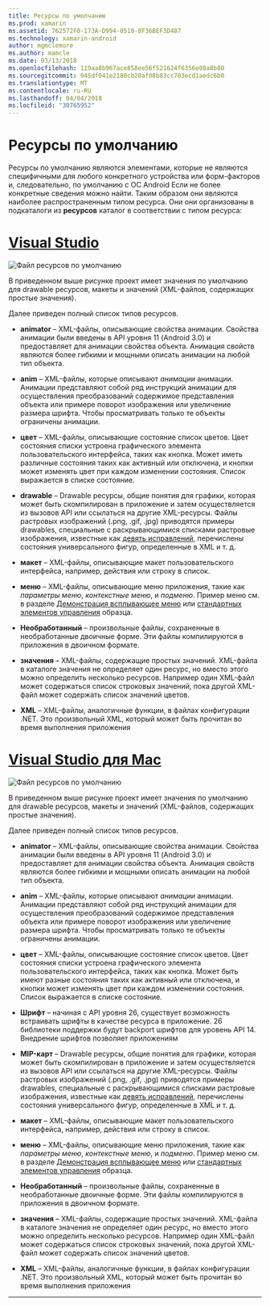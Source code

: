 ```yaml
---
title: Ресурсы по умолчанию
ms.prod: xamarin
ms.assetid: 762572F0-173A-D994-0510-8F36BEF3D487
ms.technology: xamarin-android
author: mgmclemore
ms.author: mamcle
ms.date: 03/13/2018
ms.openlocfilehash: 119aa8b967ace858ee56f521624f6356e08a8b80
ms.sourcegitcommit: 945df041e2180cb20af08b83cc703ecd1aedc6b0
ms.translationtype: MT
ms.contentlocale: ru-RU
ms.lasthandoff: 04/04/2018
ms.locfileid: "30765952"
---
```

# <a name="default-resources"></a>Ресурсы по умолчанию

Ресурсы по умолчанию являются элементами, которые не являются специфичными для любого конкретного устройства или форм-факторов и, следовательно, по умолчанию с ОС Android Если не более конкретные сведения можно найти. Таким образом они являются наиболее распространенным типом ресурса. Они они организованы в подкаталоги из **ресурсов** каталог в соответствии с типом ресурса:

# <a name="visual-studiotabvswin"></a>[Visual Studio](#tab/vswin)

![Файл ресурсов по умолчанию](default-resources-images/01-resource-files-vs.png)

В приведенном выше рисунке проект имеет значения по умолчанию для drawable ресурсов, макеты и значений (XML-файлов, содержащих простые значения).

Далее приведен полный список типов ресурсов.

-  **animator** &ndash; XML-файлы, описывающие свойства анимации.
   Свойства анимации были введены в API уровня 11 (Android 3.0) и предоставляет для анимации свойства объекта. Анимация свойств являются более гибкими и мощными описать анимации на любой тип объекта.

-  **anim** &ndash; XML-файлы, которые описывают *анимации* анимации. Анимации представляют собой ряд инструкций анимации для осуществления преобразований содержимое представления объекта или примере поворот изображения или увеличение размера шрифта. Чтобы просматривать только те объекты ограничены анимации.

-  **цвет** &ndash; XML-файлы, описывающие состояние список цветов. Цвет состояния списки устроена графического элемента пользовательского интерфейса, таких как кнопка.
   Может иметь различные состояния таких как активный или отключена, и кнопки может изменять цвет при каждом изменении состояния. Список выражается в списке состояние.

-  **drawable** &ndash; Drawable ресурсы, общие понятия для графики, которая может быть скомпилирован в приложение и затем осуществляется из вызовов API или ссылаться на другие XML-ресурсы.
   Файлы растровых изображений (.png, .gif, .jpg) приводятся примеры drawables, специальные с раскрывающимися списками растровые изображения, известные как [девять исправлений](https://developer.android.com/guide/topics/graphics/2d-graphics.html#nine-patch), перечислены состояния универсального фигур, определенные в XML и т. д.
 
-  **макет** &ndash; XML-файлы, описывающие макет пользовательского интерфейса, например, действия или строку в список.

-  **меню** &ndash; XML-файлы, описывающие меню приложения, такие как *параметры меню*, *контекстные меню*, и *подменю*. Пример меню см. в разделе [Демонстрация всплывающее меню](https://developer.xamarin.com/samples/monodroid/PopupMenuDemo/) или [стандартных элементов управления](https://developer.xamarin.com/samples/mobile/StandardControls/) образца.

-  **Необработанный** &ndash; произвольные файлы, сохраненные в необработанные двоичные форме. Эти файлы компилируются в приложения в двоичном формате.

-  **значения** &ndash; XML-файлы, содержащие простых значений. XML-файла в каталоге значения не определяет один ресурс, но вместо этого можно определить несколько ресурсов. Например один XML-файл может содержаться список строковых значений, пока другой XML-файл может содержать список значений цветов.

-  **XML** &ndash; XML-файлы, аналогичные функции, в файлах конфигурации .NET. Это произвольный XML, который может быть прочитан во время выполнения приложения


# <a name="visual-studio-for-mactabvsmac"></a>[Visual Studio для Mac](#tab/vsmac)

![Файл ресурсов по умолчанию](default-resources-images/01-resource-files-xs.png)

В приведенном выше рисунке проект имеет значения по умолчанию для drawable ресурсов, макеты и значений (XML-файлов, содержащих простые значения).

Далее приведен полный список типов ресурсов.

-  **animator** &ndash; XML-файлы, описывающие свойства анимации.
   Свойства анимации были введены в API уровня 11 (Android 3.0) и предоставляет для анимации свойства объекта. Анимация свойств являются более гибкими и мощными описать анимации на любой тип объекта.

-  **anim** &ndash; XML-файлы, которые описывают *анимации* анимации. Анимации представляют собой ряд инструкций анимации для осуществления преобразований содержимое представления объекта или примере поворот изображения или увеличение размера шрифта. Чтобы просматривать только те объекты ограничены анимации.

-  **цвет** &ndash; XML-файлы, описывающие состояние список цветов. Цвет состояния списки устроена графического элемента пользовательского интерфейса, таких как кнопка.
   Может быть имеют разные состояния таких как активный или отключена, и кнопки может изменять цвет при каждом изменении состояния. Список выражается в списке состояние.

-  **Шрифт** &ndash; начиная с API уровня 26, существует возможность встраивать шрифты в качестве ресурса в приложение. 26 библиотеки поддержки будут backport шрифтов для уровень API 14. Внедрение шрифтов позволяет приложениям

-  **MIP-карт** &ndash; Drawable ресурсы, общие понятия для графики, которая может быть скомпилирован в приложение и затем осуществляется из вызовов API или ссылаться на другие XML-ресурсы.
   Файлы растровых изображений (.png, .gif, .jpg) приводятся примеры drawables, специальные с раскрывающимися списками растровые изображения, известные как [девять исправлений](https://developer.android.com/guide/topics/graphics/2d-graphics.html#nine-patch), перечислены состояния универсального фигур, определенные в XML и т. д.

-  **макет** &ndash; XML-файлы, описывающие макет пользовательского интерфейса, например, действия или строку в список.

-  **меню** &ndash; XML-файлы, описывающие меню приложения, такие как *параметры меню*, *контекстные меню*, и *подменю*. Пример меню см. в разделе [Демонстрация всплывающее меню](https://developer.xamarin.com/samples/monodroid/PopupMenuDemo/) или [стандартных элементов управления](https://developer.xamarin.com/samples/mobile/StandardControls/) образца.

-  **Необработанный** &ndash; произвольные файлы, сохраненные в необработанные двоичные форме. Эти файлы компилируются в приложения в двоичном формате.

-  **значения** &ndash; XML-файлы, содержащие простых значений. XML-файла в каталоге значения не определяет один ресурс, но вместо этого можно определить несколько ресурсов. Например один XML-файл может содержаться список строковых значений, пока другой XML-файл может содержать список значений цветов.

-  **XML** &ndash; XML-файлы, аналогичные функции, в файлах конфигурации .NET. Это произвольный XML, который может быть прочитан во время выполнения приложения

-----

